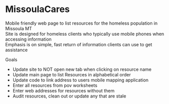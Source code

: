 # MissoulaCares
Mobile friendly web page to list resources for the homeless population in Missoula MT <br>
Site is designed for homeless clients who typically use mobile phones when accessing information <br>
Emphasis is on simple, fast return of information clients can use to get assistance <br>

Goals
- Update site to NOT open new tab when clicking on resource name 
- Update main page to list Resources in alphabetical order
- Update code to link address to users mobile mapping application
- Enter all resources from pov worksheets
- Enter web addresses for resources without them
- Audit resources, clean out or update any that are stale
